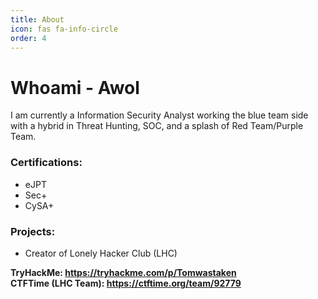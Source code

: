 ```yaml
---
title: About
icon: fas fa-info-circle
order: 4
---
```


# Whoami - Awol

I am currently a Information Security Analyst working the blue team side with a hybrid in Threat Hunting, SOC, and a splash of Red Team/Purple Team. 

### Certifications: 
* eJPT
* Sec+
* CySA+

### Projects:
* Creator of Lonely Hacker Club (LHC)

**TryHackMe: https://tryhackme.com/p/Tomwastaken**
<br>
**CTFTime (LHC Team): https://ctftime.org/team/92779**
